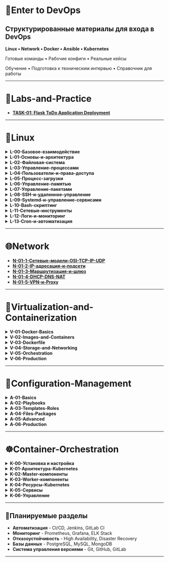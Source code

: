 # 🚀Enter to DevOps

## Структурированные материалы для входа в DevOps

**Linux • Network • Docker • Ansible • Kubernetes**

Готовые команды • Рабочие конфиги • Реальные кейсы

Обучение • Подготовка к техническим интервью • Справочник для работы

---

# 🎯Labs-and-Practice

- [**TASK-01: Flask ToDo Application Deployment**](00-Labs-and-Practice/TASK-01/README.md)

---

# 🐧Linux

<details>
<summary><strong>L-00-Базовое-взаимодействие</strong></summary>

- [L-00-1-Командная-оболочка](01-Linux/L-00-Базовое-взаимодействие/L-00-1-Командная-оболочка.md)
- [L-00-2-Управление-файлами-sudo-touch-mkdir-cp-mv-rm](01-Linux/L-00-Базовое-взаимодействие/L-00-2-Управление-файлами-sudo-touch-mkdir-cp-mv-rm.md)
- [L-00-3-Просмотр-и-редактирование-файлов-cat-nano-vim](01-Linux/L-00-Базовое-взаимодействие/L-00-3-Просмотр-и-редактирование-файлов-cat-nano-vim.md)
- [L-00-4-Поиск-и-анализ-файлов-и-текста-find-grep-awk-sed-wc-head-tail](01-Linux/L-00-Базовое-взаимодействие/L-00-4-Поиск-и-анализ-файлов-и-текста-find-grep-awk-sed-wc-head-tail.md)

</details>

<details>
<summary><strong>L-01-Основы-и-архитектура</strong></summary>

- [L-01-1-История-и-философия](01-Linux/L-01-Основы-и-архитектура/L-01-1-История-и-философия.md)
- [L-01-2-Архитектура-Linux](01-Linux/L-01-Основы-и-архитектура/L-01-2-Архитектура-Linux.md)
- [L-01-3-Системные-вызовы-syscalls](01-Linux/L-01-Основы-и-архитектура/L-01-3-Системные-вызовы-syscalls.md)
- [L-01-4-Модули-ядра](01-Linux/L-01-Основы-и-архитектура/L-01-4-Модули-ядра.md)

</details>

<details>
<summary><strong>L-02-Файловая-система</strong></summary>

- [L-02-1-Структура-директорий-FHS](01-Linux/L-02-Файловая-система/L-02-1-Структура-директорий-FHS.md)
- [L-02-2-Inodes-и-метаданные](01-Linux/L-02-Файловая-система/L-02-2-Inodes-и-метаданные.md)
- [L-02-3-Жесткие-и-символьные-ссылки](01-Linux/L-02-Файловая-система/L-02-3-Жесткие-и-символьные-ссылки.md)
- [L-02-4-Виртуальные-файловые-системы](01-Linux/L-02-Файловая-система/L-02-4-Виртуальные-файловые-системы.md)

</details>

<details>
<summary><strong>L-03-Управление-процессами</strong></summary>

- [L-03-1-Процессы-и-их-атрибуты](01-Linux/L-03-Управление-процессами/L-03-1-Процессы-и-их-атрибуты.md)
- [L-03-2-Сигналы-Signals](01-Linux/L-03-Управление-процессами/L-03-2-Сигналы-Signals.md)
- [L-03-3-Перенаправление-ввода-вывода](01-Linux/L-03-Управление-процессами/L-03-3-Перенаправление-ввода-вывода.md)

</details>

<details>
<summary><strong>L-04-Пользователи-и-права-доступа</strong></summary>

- [L-04-1-Пользователи-и-группы](01-Linux/L-04-Пользователи-и-права-доступа/L-04-1-Пользователи-и-группы.md)
- [L-04-2-Общие-принципы-прав](01-Linux/L-04-Пользователи-и-права-доступа/L-04-2-Общие-принципы-прав.md)
- [L-04-3-Символьная-и-числовая-форма](01-Linux/L-04-Пользователи-и-права-доступа/L-04-3-Символьная-и-числовая-форма.md)
- [L-04-4-Команда-chmod](01-Linux/L-04-Пользователи-и-права-доступа/L-04-4-Команда-chmod.md)
- [L-04-5-Команда-chown](01-Linux/L-04-Пользователи-и-права-доступа/L-04-5-Команда-chown.md)
- [L-04-6-Команда-chgrp](01-Linux/L-04-Пользователи-и-права-доступа/L-04-6-Команда-chgrp.md)
- [L-04-7-Права-для-директорий](01-Linux/L-04-Пользователи-и-права-доступа/L-04-7-Права-для-директорий.md)
- [L-04-8-SUID-SGID-Sticky-Bit](01-Linux/L-04-Пользователи-и-права-доступа/L-04-8-SUID-SGID-Sticky-Bit.md)
- [L-04-9-umask](01-Linux/L-04-Пользователи-и-права-доступа/L-04-9-umask.md)

</details>

<details>
<summary><strong>L-05-Процесс-загрузки</strong></summary>

- [L-05-0-Процесс-загрузки](01-Linux/L-05-Процесс-загрузки/L-05-0-Процесс-загрузки.md)
- [L-05-1-BIOS-UEFI-и-MBR-GPT](01-Linux/L-05-Процесс-загрузки/L-05-1-BIOS-UEFI-и-MBR-GPT.md)
- [L-05-2-Загрузчики-GRUB2](01-Linux/L-05-Процесс-загрузки/L-05-2-Загрузчики-GRUB2.md)
- [L-05-3-Ядро-и-initramfs](01-Linux/L-05-Процесс-загрузки/L-05-3-Ядро-и-initramfs.md)
- [L-05-4-Systemd-и-цели-targets](01-Linux/L-05-Процесс-загрузки/L-05-4-Systemd-и-цели-targets.md)

</details>

<details>
<summary><strong>L-06-Управление-памятью</strong></summary>

- [L-06-1-Виртуальная-память](01-Linux/L-06-Управление-памятью/L-06-1-Виртуальная-память.md)
- [L-06-2-Кэши-памяти-LTB-MMU](01-Linux/L-06-Управление-памятью/L-06-2-Кэши-памяти-LTB-MMU.md)
- [L-06-3-SWAP](01-Linux/L-06-Управление-памятью/L-06-3-SWAP.md)
- [L-06-4-Swappines](01-Linux/L-06-Управление-памятью/L-06-4-Swappines.md)
- [L-06-5-OOM-Killer](01-Linux/L-06-Управление-памятью/L-06-5-OOM-Killer.md)
- [L-06-6-Мониторинг-памяти](01-Linux/L-06-Управление-памятью/L-06-6-Мониторинг-памяти.md)

</details>

<details>
<summary><strong>L-07-Управление-пакетами</strong></summary>

- [L-07-1-Основы-пакетных-менеджеров](01-Linux/L-07-Управление-пакетами/L-07-1-Основы-пакетных-менеджеров.md)
- [L-07-2-Установка-и-обновление](01-Linux/L-07-Управление-пакетами/L-07-2-Установка-и-обновление.md)
- [L-07-3-Репозитории](01-Linux/L-07-Управление-пакетами/L-07-3-Репозитории.md)

</details>

<details>
<summary><strong>L-08-SSH-и-удаленное-управление</strong></summary>

- [L-08-1-Основы-SSH](01-Linux/L-08-SSH-и-удаленное-управление/L-08-1-Основы-SSH.md)
- [L-08-2-SSH-ключи](01-Linux/L-08-SSH-и-удаленное-управление/L-08-2-SSH-ключи.md)
- [L-08-3-Продвинутое-использование](01-Linux/L-08-SSH-и-удаленное-управление/L-08-3-Продвинутое-использование.md)
- [L-08-4-Безопасность](01-Linux/L-08-SSH-и-удаленное-управление/L-08-4-Безопасность.md)

</details>

<details>
<summary><strong>L-09-Systemd-и-управление-сервисами</strong></summary>

- [L-09-1-Основы-Systemd](01-Linux/L-09-Systemd-и-управление-сервисами/L-09-1-Основы-Systemd.md)
- [L-09-2-Создание-сервисов](01-Linux/L-09-Systemd-и-управление-сервисами/L-09-2-Создание-сервисов.md)
- [L-09-3-Journalctl](01-Linux/L-09-Systemd-и-управление-сервисами/L-09-3-Journalctl.md)

</details>

<details>
<summary><strong>L-10-Bash-скриптинг</strong></summary>

- [L-10-1-Основы-Bash](01-Linux/L-10-Bash-скриптинг/L-10-1-Основы-Bash.md)
- [L-10-2-Условия-и-циклы](01-Linux/L-10-Bash-скриптинг/L-10-2-Условия-и-циклы.md)
- [L-10-3-Функции](01-Linux/L-10-Bash-скриптинг/L-10-3-Функции.md)
- [L-10-4-Практические-примеры](01-Linux/L-10-Bash-скриптинг/L-10-4-Практические-примеры.md)

</details>

<details>
<summary><strong>L-11-Сетевые-инструменты</strong></summary>

- [L-11-1-Базовые-сетевые-команды](01-Linux/L-11-Сетевые-инструменты/L-11-1-Базовые-сетевые-команды.md)
- [L-11-2-Диагностика-сети](01-Linux/L-11-Сетевые-инструменты/L-11-2-Диагностика-сети.md)
- [L-11-3-Firewall-и-безопасность](01-Linux/L-11-Сетевые-инструменты/L-11-3-Firewall-и-безопасность.md)

</details>

<details>
<summary><strong>L-12-Логи-и-мониторинг</strong></summary>

- [L-12-1-Системные-логи](01-Linux/L-12-Логи-и-мониторинг/L-12-1-Системные-логи.md)
- [L-12-2-Мониторинг-системы](01-Linux/L-12-Логи-и-мониторинг/L-12-2-Мониторинг-системы.md)
- [L-12-3-Troubleshooting](01-Linux/L-12-Логи-и-мониторинг/L-12-3-Troubleshooting.md)

</details>

<details>
<summary><strong>L-13-Cron-и-автоматизация</strong></summary>

- [L-13-1-Crontab](01-Linux/L-13-Cron-и-автоматизация/L-13-1-Crontab.md)
- [L-13-2-Systemd-Timers](01-Linux/L-13-Cron-и-автоматизация/L-13-2-Systemd-Timers.md)
- [L-13-3-At-команды](01-Linux/L-13-Cron-и-автоматизация/L-13-3-At-команды.md)

</details>

---

# 🌐Network

- [**N-01-1-Сетевые-модели-OSI-TCP-IP-UDP**](02-Network/N-01-1-Сетевые-модели-OSI-TCP-IP-UDP.md)
- [**N-01-2-IP-адресация-и-подсети**](02-Network/N-01-2-IP-адресация-и-подсети.md)
- [**N-01-3-Маршрутизация-и-шлюз**](02-Network/N-01-3-Маршрутизация-и-шлюз.md)
- [**N-01-4-DHCP-DNS-NAT**](02-Network/N-01-4-DHCP-DNS-NAT.md)
- [**N-01-5-VPN-и-Proxy**](02-Network/N-01-5-VPN-и-Proxy.md)

---

# 🐳Virtualization-and-Containerization

<details>
<summary><strong>V-01-Docker-Basics</strong></summary>

- [V-01-0-Установка-Docker](03-Virtualization-and-Containerization/V-01-Docker-Basics/V-01-0-Установка-Docker.md)
- [V-01-1-Основы-контейнеризации](03-Virtualization-and-Containerization/V-01-Docker-Basics/V-01-1-Основы-контейнеризации.md)

</details>

<details>
<summary><strong>V-02-Images-and-Containers</strong></summary>

- [V-02-1-Docker-Images](03-Virtualization-and-Containerization/V-02-Images-and-Containers/V-02-1-Docker-Images.md)
- [V-02-2-Docker-Containers](03-Virtualization-and-Containerization/V-02-Images-and-Containers/V-02-2-Docker-Containers.md)

</details>

<details>
<summary><strong>V-03-Dockerfile</strong></summary>

- [V-03-1-Dockerfile-Основы](03-Virtualization-and-Containerization/V-03-Dockerfile/V-03-1-Dockerfile-Основы.md)
- [V-03-2-Dockerfile-Практика](03-Virtualization-and-Containerization/V-03-Dockerfile/V-03-2-Dockerfile-Практика.md)

</details>

<details>
<summary><strong>V-04-Storage-and-Networking</strong></summary>

- [V-04-1-Docker-Volumes](03-Virtualization-and-Containerization/V-04-Storage-and-Networking/V-04-1-Docker-Volumes.md)
- [V-04-2-Docker-Networking](03-Virtualization-and-Containerization/V-04-Storage-and-Networking/V-04-2-Docker-Networking.md)

</details>

<details>
<summary><strong>V-05-Orchestration</strong></summary>

- [V-05-1-Docker-Compose](03-Virtualization-and-Containerization/V-05-Orchestration/V-05-1-Docker-Compose.md)
- [V-05-2-Docker-Swarm](03-Virtualization-and-Containerization/V-05-Orchestration/V-05-2-Docker-Swarm.md)

</details>

<details>
<summary><strong>V-06-Production</strong></summary>

- [V-06-1-Docker-безопасность](03-Virtualization-and-Containerization/V-06-Production/V-06-1-Docker-безопасность.md)
- [V-06-2-Мониторинг-и-логи](03-Virtualization-and-Containerization/V-06-Production/V-06-2-Мониторинг-и-логи.md)
- [V-06-3-Portainer](03-Virtualization-and-Containerization/V-06-Production/V-06-3-Portainer.md)
- [V-06-4-Итоговый-проект](03-Virtualization-and-Containerization/V-06-Production/V-06-4-Итоговый-проект.md)
- [V-06-5-Best-Practices](03-Virtualization-and-Containerization/V-06-Production/V-06-5-Best-Practices.md)

</details>

---

# 🔧Configuration-Management

<details>
<summary><strong>A-01-Basics</strong></summary>

- [A-01-0-Введение-в-Ansible](04-Configuration-Management/A-01-Basics/A-01-0-Введение-в-Ansible.md)
- [A-01-1-Установка-и-базовая-настройка](04-Configuration-Management/A-01-Basics/A-01-1-Установка-и-базовая-настройка.md)
- [A-01-2-Ansible-архитектура-и-инвентарь](04-Configuration-Management/A-01-Basics/A-01-2-Ansible-архитектура-и-инвентарь.md)

</details>

<details>
<summary><strong>A-02-Playbooks</strong></summary>

- [A-02-1-Ad-Hoc-команды](04-Configuration-Management/A-02-Playbooks/A-02-1-Ad-Hoc-команды.md)
- [A-02-2-Playbook-основы](04-Configuration-Management/A-02-Playbooks/A-02-2-Playbook-основы.md)
- [A-02-3-Переменные-и-факты](04-Configuration-Management/A-02-Playbooks/A-02-3-Переменные-и-факты.md)
- [A-02-4-Условия-и-циклы](04-Configuration-Management/A-02-Playbooks/A-02-4-Условия-и-циклы.md)

</details>

<details>
<summary><strong>A-03-Templates-Roles</strong></summary>

- [A-03-1-Шаблоны-Template](04-Configuration-Management/A-03-Templates-Roles/A-03-1-Шаблоны-Template.md)
- [A-03-2-Роли-Roles](04-Configuration-Management/A-03-Templates-Roles/A-03-2-Роли-Roles.md)
- [A-03-3-Хендлеры-и-обработка-ошибок](04-Configuration-Management/A-03-Templates-Roles/A-03-3-Хендлеры-и-обработка-ошибок.md)

</details>

<details>
<summary><strong>A-04-Files-Packages</strong></summary>

- [A-04-1-Работа-с-файлами-и-пакетами](04-Configuration-Management/A-04-Files-Packages/A-04-1-Работа-с-файлами-и-пакетами.md)
- [A-04-2-Ansible-Vault-безопасность](04-Configuration-Management/A-04-Files-Packages/A-04-2-Ansible-Vault-безопасность.md)

</details>

<details>
<summary><strong>A-05-Advanced</strong></summary>

- [A-05-1-Динамический-инвентарь](04-Configuration-Management/A-05-Advanced/A-05-1-Динамический-инвентарь.md)
- [A-05-2-Модули-для-облаков-AWS-GCP-Azure](04-Configuration-Management/A-05-Advanced/A-05-2-Модули-для-облаков-AWS-GCP-Azure.md)
- [A-05-3-Docker-и-Ansible](04-Configuration-Management/A-05-Advanced/A-05-3-Docker-и-Ansible.md)

</details>

<details>
<summary><strong>A-06-Production</strong></summary>

- [A-06-1-Тестирование-и-best-practices](04-Configuration-Management/A-06-Production/A-06-1-Тестирование-и-best-practices.md)
- [A-06-2-Итоговый-проект](04-Configuration-Management/A-06-Production/A-06-2-Итоговый-проект.md)

</details>

---

# ☸️Container-Orchestration

<details>
<summary><strong>K-00-Установка и настройка</strong></summary>

- [K-00-0-Setup-Kubernetes](05-Container-Orchestration/K-00-Установка-и-настройка/K-00-0-Setup-Kubernetes.md)

</details>

<details>
<summary><strong>K-01-Архитектура-Kubernetes</strong></summary>

- [K-01-1-Architecture-Kubernetes](05-Container-Orchestration/K-01-Архитектура-Kubernetes/K-01-1-Architecture-Kubernetes.md)
- [K-01-2-Component-Container-Runtime](05-Container-Orchestration/K-01-Архитектура-Kubernetes/K-01-2-Component-Container-Runtime.md)

</details>

<details>
<summary><strong>K-02-Master-компоненты</strong></summary>

- [K-02-1-Master-Component-ETCD](05-Container-Orchestration/K-02-Master-компоненты/K-02-1-Master-Component-ETCD.md)
- [K-02-2-Master-Component-Kube-API-Server](05-Container-Orchestration/K-02-Master-компоненты/K-02-2-Master-Component-Kube-API-Server.md)
- [K-02-3-Master-Component-Kube-Controller-Manager](05-Container-Orchestration/K-02-Master-компоненты/K-02-3-Master-Component-Kube-Controller-Manager.md)
- [K-02-4-Master-Component-Kube-Scheduler](05-Container-Orchestration/K-02-Master-компоненты/K-02-4-Master-Component-Kube-Scheduler.md)

</details>

<details>
<summary><strong>K-03-Worker-компоненты</strong></summary>

- [K-03-1-Worker-Component-Kubelet](05-Container-Orchestration/K-03-Worker-компоненты/K-03-1-Worker-Component-Kubelet.md)
- [K-03-2-Worker-Component-Kube-Proxy](05-Container-Orchestration/K-03-Worker-компоненты/K-03-2-Worker-Component-Kube-Proxy.md)

</details>

<details>
<summary><strong>K-04-Ресурсы-Kubernetes</strong></summary>

- [K-04-1-Resource-Pods](05-Container-Orchestration/K-04-Ресурсы-Kubernetes/K-04-1-Resource-Pods.md)
- [K-04-2-Resource-Kubernetes-YAML](05-Container-Orchestration/K-04-Ресурсы-Kubernetes/K-04-2-Resource-Kubernetes-YAML.md)
- [K-04-3-Controller-ReplicaSet](05-Container-Orchestration/K-04-Ресурсы-Kubernetes/K-04-3-Controller-ReplicaSet.md)
- [K-04-4-Controller-Deployments](05-Container-Orchestration/K-04-Ресурсы-Kubernetes/K-04-4-Controller-Deployments.md)
- [K-04-5-Resource-Namespaces](05-Container-Orchestration/K-04-Ресурсы-Kubernetes/K-04-5-Resource-Namespaces.md)

</details>

<details>
<summary><strong>K-05-Сервисы</strong></summary>

- [K-05-1-Services-NodePort](05-Container-Orchestration/K-05-Сервисы/K-05-1-Services-NodePort.md)
- [K-05-2-Services-ClusterIP](05-Container-Orchestration/K-05-Сервисы/K-05-2-Services-ClusterIP.md)
- [K-05-3-Services-Load-Balancer](05-Container-Orchestration/K-05-Сервисы/K-05-3-Services-Load-Balancer.md)

</details>

<details>
<summary><strong>K-06-Управление</strong></summary>

- [K-06-1-Imperative-Declarative](05-Container-Orchestration/K-06-Управление/K-06-1-Imperative-Declarative.md)
- [K-06-2-kubectl-apply](05-Container-Orchestration/K-06-Управление/K-06-2-kubectl-apply.md)

</details>

---

## 🎯Планируемые разделы

- **Автоматизация** - CI/CD, Jenkins, GitLab CI
- **Мониторинг** - Prometheus, Grafana, ELK Stack
- **Отказоустойчивость** - High Availability, Disaster Recovery
- **Базы данных** - PostgreSQL, MySQL, MongoDB
- **Система управления версиями** - Git, GitHub, GitLab

---